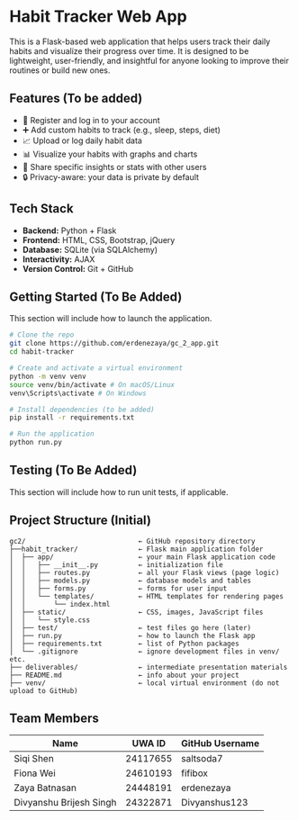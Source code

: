 # Habit Tracker Web App

This is a Flask-based web application that helps users track their daily habits and visualize their progress over time. It is designed to be lightweight, user-friendly, and insightful for anyone looking to improve their routines or build new ones.

## Features (To be added)

- 📝 Register and log in to your account
- ➕ Add custom habits to track (e.g., sleep, steps, diet)
- 📈 Upload or log daily habit data
- 📊 Visualize your habits with graphs and charts
- 🤝 Share specific insights or stats with other users
- 🔒 Privacy-aware: your data is private by default

## Tech Stack

- **Backend:** Python + Flask
- **Frontend:** HTML, CSS, Bootstrap, jQuery
- **Database:** SQLite (via SQLAlchemy)
- **Interactivity:** AJAX
- **Version Control:** Git + GitHub

## Getting Started (To Be Added)
This section will include how to launch the application.

```bash
# Clone the repo
git clone https://github.com/erdenezaya/gc_2_app.git
cd habit-tracker

# Create and activate a virtual environment
python -m venv venv
source venv/bin/activate # On macOS/Linux
venv\Scripts\activate # On Windows

# Install dependencies (to be added)
pip install -r requirements.txt

# Run the application
python run.py
```
## Testing (To Be Added)
This section will include how to run unit tests, if applicable.

## Project Structure (Initial)
```
gc2/                            ← GitHub repository directory
├──habit_tracker/               ← Flask main application folder
│  ├── app/                     ← your main Flask application code
│  │   ├── __init__.py          ← initialization file
│  │   ├── routes.py            ← all your Flask views (page logic)
│  │   ├── models.py            ← database models and tables
│  │   ├── forms.py             ← forms for user input
│  │   └── templates/           ← HTML templates for rendering pages
│  │       └── index.html
│  ├── static/                  ← CSS, images, JavaScript files
│  │   └── style.css
│  ├── test/                    ← test files go here (later)
│  ├── run.py                   ← how to launch the Flask app
│  ├── requirements.txt         ← list of Python packages
│  └── .gitignore               ← ignore development files in venv/ etc.
├── deliverables/               ← intermediate presentation materials
├── README.md                   ← info about your project
├── venv/                       ← local virtual environment (do not upload to GitHub)
```

## Team Members

| Name         | UWA ID     | GitHub Username  |
|--------------|------------|------------------|
| Siqi Shen    | 24117655   |    saltsoda7     |
| Fiona Wei     | 24610193   |    fifibox       |
| Zaya Batnasan   | 24448191   |  erdenezaya        |
| Divyanshu Brijesh Singh   | 24322871   |  Divyanshus123     |


